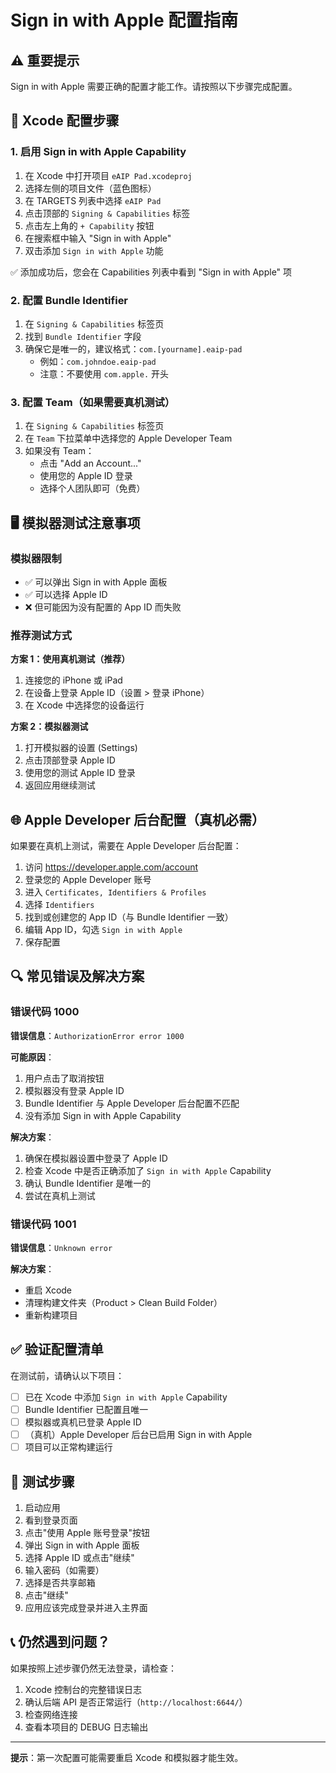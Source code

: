 # Sign in with Apple 配置指南

## ⚠️ 重要提示
Sign in with Apple 需要正确的配置才能工作。请按照以下步骤完成配置。

## 📱 Xcode 配置步骤

### 1. 启用 Sign in with Apple Capability

1. 在 Xcode 中打开项目 `eAIP Pad.xcodeproj`
2. 选择左侧的项目文件（蓝色图标）
3. 在 TARGETS 列表中选择 `eAIP Pad`
4. 点击顶部的 `Signing & Capabilities` 标签
5. 点击左上角的 `+ Capability` 按钮
6. 在搜索框中输入 "Sign in with Apple"
7. 双击添加 `Sign in with Apple` 功能

✅ 添加成功后，您会在 Capabilities 列表中看到 "Sign in with Apple" 项

### 2. 配置 Bundle Identifier

1. 在 `Signing & Capabilities` 标签页
2. 找到 `Bundle Identifier` 字段
3. 确保它是唯一的，建议格式：`com.[yourname].eaip-pad`
   - 例如：`com.johndoe.eaip-pad`
   - 注意：不要使用 `com.apple.` 开头

### 3. 配置 Team（如果需要真机测试）

1. 在 `Signing & Capabilities` 标签页
2. 在 `Team` 下拉菜单中选择您的 Apple Developer Team
3. 如果没有 Team：
   - 点击 "Add an Account..."
   - 使用您的 Apple ID 登录
   - 选择个人团队即可（免费）

## 🖥️ 模拟器测试注意事项

### 模拟器限制
- ✅ 可以弹出 Sign in with Apple 面板
- ✅ 可以选择 Apple ID
- ❌ 但可能因为没有配置的 App ID 而失败

### 推荐测试方式

**方案 1：使用真机测试（推荐）**
1. 连接您的 iPhone 或 iPad
2. 在设备上登录 Apple ID（设置 > 登录 iPhone）
3. 在 Xcode 中选择您的设备运行

**方案 2：模拟器测试**
1. 打开模拟器的设置 (Settings)
2. 点击顶部登录 Apple ID
3. 使用您的测试 Apple ID 登录
4. 返回应用继续测试

## 🌐 Apple Developer 后台配置（真机必需）

如果要在真机上测试，需要在 Apple Developer 后台配置：

1. 访问 https://developer.apple.com/account
2. 登录您的 Apple Developer 账号
3. 进入 `Certificates, Identifiers & Profiles`
4. 选择 `Identifiers`
5. 找到或创建您的 App ID（与 Bundle Identifier 一致）
6. 编辑 App ID，勾选 `Sign in with Apple`
7. 保存配置

## 🔍 常见错误及解决方案

### 错误代码 1000
**错误信息**：`AuthorizationError error 1000`

**可能原因**：
1. 用户点击了取消按钮
2. 模拟器没有登录 Apple ID
3. Bundle Identifier 与 Apple Developer 后台配置不匹配
4. 没有添加 Sign in with Apple Capability

**解决方案**：
1. 确保在模拟器设置中登录了 Apple ID
2. 检查 Xcode 中是否正确添加了 `Sign in with Apple` Capability
3. 确认 Bundle Identifier 是唯一的
4. 尝试在真机上测试

### 错误代码 1001
**错误信息**：`Unknown error`

**解决方案**：
- 重启 Xcode
- 清理构建文件夹（Product > Clean Build Folder）
- 重新构建项目

## ✅ 验证配置清单

在测试前，请确认以下项目：

- [ ] 已在 Xcode 中添加 `Sign in with Apple` Capability
- [ ] Bundle Identifier 已配置且唯一
- [ ] 模拟器或真机已登录 Apple ID
- [ ] （真机）Apple Developer 后台已启用 Sign in with Apple
- [ ] 项目可以正常构建运行

## 🚀 测试步骤

1. 启动应用
2. 看到登录页面
3. 点击"使用 Apple 账号登录"按钮
4. 弹出 Sign in with Apple 面板
5. 选择 Apple ID 或点击"继续"
6. 输入密码（如需要）
7. 选择是否共享邮箱
8. 点击"继续"
9. 应用应该完成登录并进入主界面

## 📞 仍然遇到问题？

如果按照上述步骤仍然无法登录，请检查：

1. Xcode 控制台的完整错误日志
2. 确认后端 API 是否正常运行（`http://localhost:6644/`）
3. 检查网络连接
4. 查看本项目的 DEBUG 日志输出

---

**提示**：第一次配置可能需要重启 Xcode 和模拟器才能生效。

